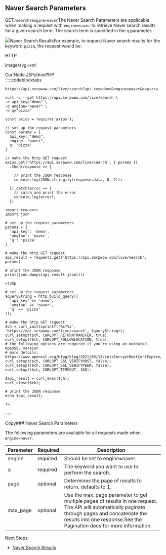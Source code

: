 Naver Search Parameters
-----------------------

GET`/search?engine=naver`The Naver Search Parameters are applicable when making a request with `engine=naver` to retrieve Naver search results for a given search term. The search term is specified in the `q` parameter.

![](https://apiimages.imgix.net/serpwow/images/png/docs/naver_search.png?auto=format&ixlib=react-9.5.1-beta.1&w=600)Naver Search ResultsFor example, to request Naver search results for the keyword `pizza`, the request would be:



HTTP



image/svg+xml
































CurlNode.JSPythonPHP  
:::::codeblocktabs


```
https://api.serpwow.com/live/search?api_key=demo&engine=naver&q=pizza
```

```
curl -L --get https://api.serpwow.com/live/search \
-d api_key="demo" \
-d engine="naver" \
-d q="pizza"
```

```
const axios = require('axios');

// set up the request parameters
const params = {
  api_key: "demo",
  engine: "naver",
  q: "pizza"
}

// make the http GET request
axios.get('https://api.serpwow.com/live/search', { params })
  .then(response => {

    // print the JSON response
    console.log(JSON.stringify(response.data, 0, 2));

  }).catch(error => {
    // catch and print the error
    console.log(error);
  })
```

```
import requests
import json

# set up the request parameters
params = {
  'api_key': 'demo',
  'engine': 'naver',
  'q': 'pizza'
}

# make the http GET request
api_result = requests.get('https://api.serpwow.com/live/search', params)

# print the JSON response
print(json.dumps(api_result.json()))
```

```
<?php
      
# set up the request parameters
$queryString = http_build_query([
  'api_key' => 'demo',
  'engine' => 'naver',
  'q' => 'pizza'
]);

# make the http GET request
$ch = curl_init(sprintf('%s?%s', 'https://api.serpwow.com/live/search', $queryString));
curl_setopt($ch, CURLOPT_RETURNTRANSFER, true);
curl_setopt($ch, CURLOPT_FOLLOWLOCATION, true);
# the following options are required if you're using an outdated OpenSSL version
# more details: https://www.openssl.org/blog/blog/2021/09/13/LetsEncryptRootCertExpire/
curl_setopt($ch, CURLOPT_SSL_VERIFYHOST, false);
curl_setopt($ch, CURLOPT_SSL_VERIFYPEER, false);
curl_setopt($ch, CURLOPT_TIMEOUT, 180);

$api_result = curl_exec($ch);
curl_close($ch);

# print the JSON response
echo $api_result;

?>
```
  
:::::

Copy### Naver Search Parameters

The following parameters are available for all requests made when `engine=naver`.

| Parameter | Required | Description |
| --- | --- | --- |
| engine | required | Should be set to engine=naver. |
| q | required | The keyword you want to use to perform the search. |
| page | optional | Determines the page of results to return, defaults to 1. |
| max\_page | optional | Use the max\_page parameter to get multiple pages of results in one request. The API will automatically paginate through pages and concatenate the results into one response.See the Pagination docs for more information. |
Next Steps

* [Naver Search Results](/docs/search-api/results/naver/search)
